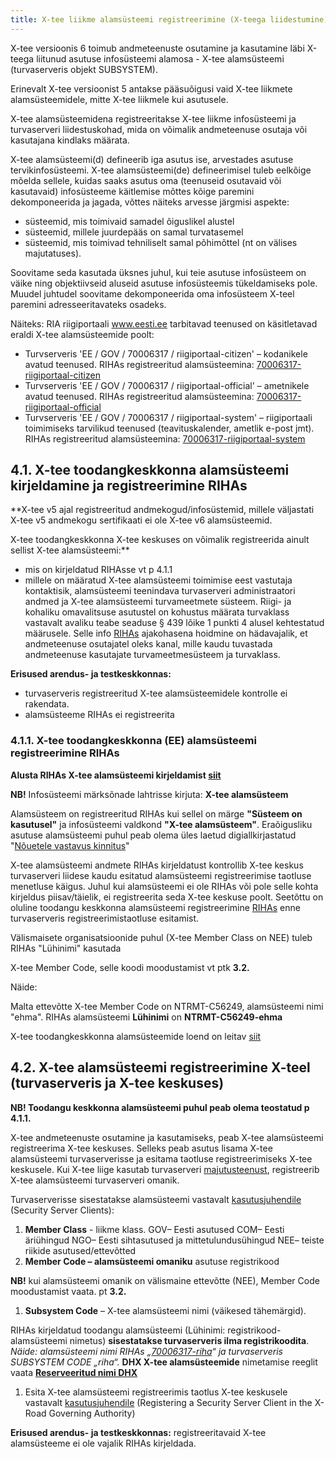 ```yaml
---
title: X-tee liikme alamsüsteemi registreerimine (X-teega liidestumine)
---
```


X-tee versioonis 6 toimub andmeteenuste osutamine ja kasutamine läbi X-teega liitunud asutuse infosüsteemi alamosa - X-tee alamsüsteemi (turvaserveris objekt SUBSYSTEM). 

Erinevalt X-tee versioonist 5 antakse pääsuõigusi vaid X-tee liikmete alamsüsteemidele, mitte X-tee liikmele kui asutusele.

X-tee alamsüsteemidena registreeritakse X-tee liikme infosüsteemi ja turvaserveri liidestuskohad, mida on võimalik andmeteenuse osutaja või kasutajana kindlaks määrata. 

X-tee alamsüsteemi(d) defineerib iga asutus ise, arvestades asutuse tervikinfosüsteemi. X-tee alamsüsteemi(de) defineerimisel tuleb eelkõige mõelda sellele, kuidas saaks asutus oma (teenuseid osutavaid või kasutavaid) infosüsteeme käitlemise mõttes kõige paremini dekomponeerida ja jagada, võttes näiteks arvesse järgmisi aspekte:

* süsteemid, mis toimivaid samadel õiguslikel alustel
* süsteemid, millele juurdepääs on samal turvatasemel
* süsteemid, mis toimivad tehniliselt samal põhimõttel (nt on välises majutatuses). 

Soovitame seda kasutada üksnes juhul, kui teie asutuse infosüsteem on väike ning objektiivseid aluseid asutuse infosüsteemis tükeldamiseks pole. Muudel juhtudel soovitame dekomponeerida oma infosüsteem X-teel paremini adresseeritavateks osadeks.

Näiteks: RIA riigiportaali www.eesti.ee tarbitavad teenused on käsitletavad eraldi X-tee alamsüsteemide poolt:

* Turvserveris 'EE / GOV / 70006317 / riigiportaal-citizen' – kodanikele avatud teenused.
RIHAs registreeritud alamsüsteemina: [70006317-riigiportaal-citizen](https://www.riha.ee/Infos%C3%BCsteemid/Vaata/70006317-riigiportaal-citizen)
* Turvserveris 'EE / GOV / 70006317 / riigiportaal-official' – ametnikele avatud teenused.
RIHAs registreeritud alamsüsteemina: [70006317-riigiportaal-official](https://www.riha.ee/Infos%C3%BCsteemid/Vaata/70006317-riigiportaal-official)
* Turvserveris 'EE / GOV / 70006317 / riigiportaal-system' – riigiportaali toimimiseks tarvilikud teenused (teavituskalender, ametlik e-post jmt).
RIHAs registreeritud alamsüsteemina: [70006317-riigiportaal-system](https://www.riha.ee/Infos%C3%BCsteemid/Vaata/70006317-riigiportaal-system)


## 4.1. X-tee toodangkeskkonna alamsüsteemi kirjeldamine ja registreerimine RIHAs

**X-tee v5 ajal registreeritud andmekogud/infosüstemid, millele väljastati X-tee v5 andmekogu sertifikaati ei ole X-tee v6 alamsüsteemid. 

X-tee toodangkeskkonna X-tee keskuses on võimalik registreerida ainult sellist X-tee alamsüsteemi:** 

* mis on kirjeldatud RIHAsse vt p 4.1.1
* millele on määratud X-tee alamsüsteemi toimimise eest vastutaja kontaktisik, alamsüsteemi teenindava turvaserveri administraatori andmed ja X-tee alamsüsteemi turvameetmete süsteem. Riigi- ja kohaliku omavalitsuse asutustel on kohustus määrata turvaklass vastavalt avaliku teabe seaduse § 439 lõike 1 punkti 4 alusel kehtestatud määrusele.
Selle info [RIHAs](https://www.riha.ee/Infos%C3%BCsteemid) ajakohasena hoidmine on hädavajalik, et andmeteenuse osutajatel oleks kanal, mille kaudu tuvastada andmeteenuse kasutajate turvameetmesüsteem ja turvaklass.

**Erisused arendus- ja testkeskkonnas:**

* turvaserveris registreeritud X-tee alamsüsteemidele kontrolle ei rakendata.
* alamsüsteeme RIHAs ei registreerita

### 4.1.1. X-tee toodangkeskkonna (EE) alamsüsteemi registreerimine RIHAs

**Alusta RIHAs X-tee alamsüsteemi kirjeldamist [siit](https://abi.riha.ee/X-tee-alamsysteem)**

**NB!** Infosüsteemi märksõnade lahtrisse kirjuta: **X-tee alamsüsteem**

Alamsüsteem on registreeritud RIHAs kui sellel on märge **"Süsteem on kasutusel"** ja infosüsteemi valdkond **"X-tee alamsüsteem"**. Eraõigusliku asutuse alamsüsteemi puhul peab olema üles laetud digiallkirjastatud "[Nõuetele vastavus kinnitus](https://www.ria.ee/public/x_tee/xtee_nouetele_vastavus_kinnitus.pdf)"

X-tee alamsüsteemi andmete RIHAs kirjeldatust kontrollib X-tee keskus turvaserveri liidese kaudu esitatud alamsüsteemi registreerimise taotluse menetluse käigus. Juhul kui alamsüsteemi ei ole RIHAs või pole selle kohta kirjeldus piisav/täielik, ei registreerita seda X-tee keskuse poolt. 
Seetõttu on oluline toodangu keskkonna alamsüsteemi registreerimine [RIHAs](https://abi.riha.ee/X-tee-alamsysteem) enne turvaserveris registreerimistaotluse esitamist.

Välismaisete organisatsioonide puhul (X-tee Member Class on NEE) tuleb RIHAs "Lühinimi" kasutada

X-tee Member Code, selle koodi moodustamist vt ptk **3.2.**

Näide: 

Malta ettevõtte X-tee Member Code on NTRMT-C56249,  alamsüsteemi nimi "ehma". RIHAs  alamsüsteemi **Lühinimi** on **NTRMT-C56249-ehma**

X-tee toodangkeskkonna alamsüsteemide loend on leitav [siit](https://www.riha.ee/Infos%C3%BCsteemid?topic=x-tee%20alams%C3%BCsteem)

## 4.2.	X-tee alamsüsteemi registreerimine X-teel (turvaserveris ja X-tee keskuses)

**NB! Toodangu keskkonna alamsüsteemi puhul peab olema teostatud p 4.1.1.**

X-tee andmeteenuste osutamine ja kasutamiseks, peab X-tee alamsüsteemi registreerima X-tee keskuses. 
Selleks peab asutus lisama X-tee alamsüsteemi turvaserverisse ja esitama taotluse registreerimiseks X-tee keskusele.
Kui X-tee liige kasutab turvaserveri [majutusteenust](https://moodle.ria.ee/mod/page/view.php?id=381), registreerib X-tee alamsüsteemi turvaserveri omanik.

Turvaserverisse sisestatakse alamsüsteemi vastavalt [kasutusjuhendile](http://x-road.eu/docs/x-road_v6_security_server_user_guide.pdf) (Security Server Clients):

1. **Member Class** - liikme klass.
GOV– Eesti asutused
COM– Eesti äriühingud
NGO– Eesti sihtasutused ja mittetulundusühingud
NEE– teiste riikide asutused/ettevõtted 
1. **Member Code – alamsüsteemi omaniku** asutuse registrikood

**NB!** kui alamsüsteemi omanik on välismaine ettevõtte (NEE), Member Code moodustamist vaata. pt **3.2.** 
1. **Subsystem Code** – X-tee alamsüsteemi nimi (väikesed tähemärgid). 

RIHAs kirjeldatud  toodangu alamsüsteemi (Lühinimi: registrikood-alamsüsteemi nimetus) **sisestatakse turvaserveris ilma registrikoodita**. 
*Näide: alamsüsteemi nimi RIHAs „[70006317-riha](https://www.riha.ee/Infos%C3%BCsteemid/Vaata/70006317-riha)“ ja turvaserveris  SUBSYSTEM CODE „riha“.*
**DHX X-tee alamsüsteemide** nimetamise reeglit vaata **[Reserveeritud nimi DHX](https://e-gov.github.io/DHX/)** 
1. Esita X-tee alamsüsteemi registreerimis taotlus X-tee keskusele vastavalt [kasutusjuhendile](http://x-road.eu/docs/x-road_v6_security_server_user_guide.pdf)  (Registering a Security Server Client in the X-Road Governing Authority)

**Erisused arendus- ja testkeskkonnas:** registreeritavaid X-tee alamsüsteeme ei ole vajalik RIHAs kirjeldada.
